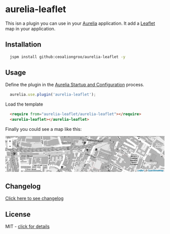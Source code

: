 # aurelia-leaflet

This isn a plugin you can use in your [Aurelia](http://www.aurelia.io/) application. It add a [Leaflet](http://leafletjs.com/) map in your application.

## Installation

```bash
  jspm install github:ceoaliongroo/aurelia-leaflet -y
```

## Usage

Define the plugin in the [Aurelia Startup and Configuration](http://aurelia.io/docs.html#startup-and-configuration) process.

```javascript
  aurelia.use.plugin('aurelia-leaflet');
```

Load the template

```html
  <require from="aurelia-leaflet/aurelia-leaflet"></require>
  <aurelia-leaflet></aurelia-leaflet>
```

Finally you could see a map like this:
 
![example](https://raw.githubusercontent.com/ceoaliongroo/aurelia-leaflet/master/doc/assets/map.example.png "Example Map")

## Changelog

[Click here to see changelog](doc/CHANGELOG.md)

## License

MIT - [click for details](LICENSE)
